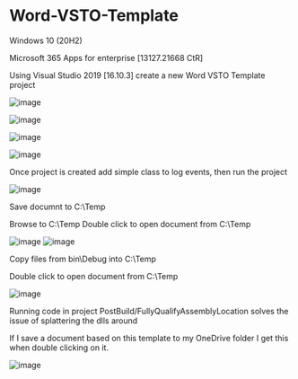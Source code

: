 # Word-VSTO-Template

Windows 10 (20H2)

Microsoft 365 Apps for enterprise [13127.21668 CtR]

Using Visual Studio 2019 [16.10.3] create a new Word VSTO Template project

![image](https://user-images.githubusercontent.com/13162784/125304918-e1694600-e325-11eb-94da-e75fa6fce261.png)

![image](https://user-images.githubusercontent.com/13162784/125306078-ccd97d80-e326-11eb-941d-d34fd5446553.png)

![image](https://user-images.githubusercontent.com/13162784/125306098-d19e3180-e326-11eb-84cc-1c61d52a5a07.png)

![image](https://user-images.githubusercontent.com/13162784/125308562-eb407880-e328-11eb-8191-53ef8fa46194.png)

Once project is created add simple class to log events, then run the project

![image](https://user-images.githubusercontent.com/13162784/125314259-f21dba00-e32d-11eb-99da-3f9c093e9753.png)

Save documnt to C:\Temp

Browse to C:\Temp
Double click to open document from C:\Temp

![image](https://user-images.githubusercontent.com/13162784/125315094-b1727080-e32e-11eb-96a0-7638830836f1.png)
![image](https://user-images.githubusercontent.com/13162784/125315253-d5ce4d00-e32e-11eb-9cb6-5e5c5217d698.png)

Copy files from bin\Debug into C:\Temp

Double click to open document from C:\Temp

![image](https://user-images.githubusercontent.com/13162784/125315600-3493c680-e32f-11eb-9067-88b9cb8e455f.png)

Running code in project PostBuild/FullyQualifyAssemblyLocation solves the issue of splattering the dlls around

If I save a document based on this template to my OneDrive folder I get this when double clicking on it.

![image](https://user-images.githubusercontent.com/13162784/125317456-ebdd0d00-e330-11eb-830c-3e52dc4c5658.png)
